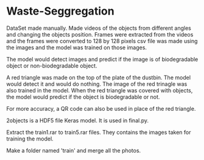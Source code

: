# Waste-Seggregation

DataSet made manually. Made videos of the objects from different angles and changing the objects position.
Frames were extracted from the videos and the frames were converted to 128 by 128 pixels
csv file was made using the images and the model was trained on those images.


The model would detect images and predict if the image is of biodegradable object or non-biodegradable object.

A red triangle was made on the top of the plate of the dustbin. The model would detect it and would do nothing. The image of the red trinagle was also trained in the model.
When the red triangle was covered with objects, the model would predict if the object is biodegradable or not.

For more accuracy, a QR code can also be used in place of the red triangle.

2objects is a HDF5 file Keras model. It is used in final.py.

Extract the train1.rar to train5.rar files. They contains the images taken for training the model.

Make a folder named 'train' and merge all the photos. 

